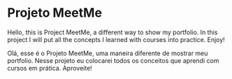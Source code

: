 # Projeto MeetMe

Hello, this is Project MeetMe, a different way to show my portfolio. In this project I will put all the concepts I learned with courses into practice. Enjoy!

Olá, esse é o Projeto MeetMe, uma maneira diferente de mostrar meu portfolio. Nesse projeto eu colocarei todos os conceitos que aprendi com cursos em prática. Aproveite!

